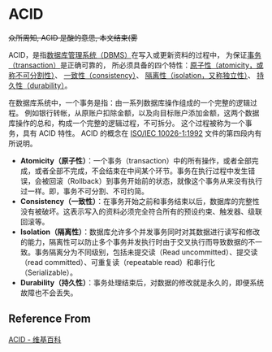 # ACID

~~众所周知, ACID 是酸的意思, 本文结束(雾~~

ACID，是指[数据库管理系统（DBMS）](https://zh.wikipedia.org/wiki/%E6%95%B0%E6%8D%AE%E5%BA%93%E7%AE%A1%E7%90%86%E7%B3%BB%E7%BB%9F)在写入或更新资料的过程中，
为保证[事务（transaction）](https://zh.wikipedia.org/wiki/%E6%95%B0%E6%8D%AE%E5%BA%93%E4%BA%8B%E5%8A%A1)是正确可靠的，
所必须具备的四个特性：[原子性（atomicity，或称不可分割性）](https://en.wikipedia.org/wiki/Atomicity)、
[一致性（consistency）](https://en.wikipedia.org/wiki/Consistency)、
[隔离性（isolation，又称独立性）](https://zh.wikipedia.org/wiki/%E9%9A%94%E9%9B%A2%E6%80%A7)、
[持久性（durability）](https://en.wikipedia.org/wiki/Durability)。

在数据库系统中，一个事务是指：由一系列数据库操作组成的一个完整的逻辑过程。
例如银行转帐，从原账户扣除金额，以及向目标账户添加金额，这两个数据库操作的总和，构成一个完整的逻辑过程，不可拆分。
这个过程被称为一个事务，具有 ACID 特性。
ACID 的概念在 [ISO/IEC 10026-1:1992](http://www.iso.org/iso/en/CatalogueDetailPage.CatalogueDetail?CSNUMBER=27121&COMMID=&scopelist=) 文件的第四段内有所说明。

- **Atomicity（原子性）**：一个事务（transaction）中的所有操作，或者全部完成，或者全部不完成，不会结束在中间某个环节。事务在执行过程中发生错误，会被回滚（Rollback）到事务开始前的状态，就像这个事务从来没有执行过一样。即，事务不可分割、不可约简。
- **Consistency（一致性）**：在事务开始之前和事务结束以后，数据库的完整性没有被破坏。这表示写入的资料必须完全符合所有的预设约束、触发器、级联回滚等。
- **Isolation（隔离性）**：数据库允许多个并发事务同时对其数据进行读写和修改的能力，隔离性可以防止多个事务并发执行时由于交叉执行而导致数据的不一致。事务隔离分为不同级别，包括未提交读（Read uncommitted）、提交读（read committed）、可重复读（repeatable read）和串行化（Serializable）。
- **Durability（持久性）**：事务处理结束后，对数据的修改就是永久的，即便系统故障也不会丢失。

## Reference From

[ACID - 维基百科](https://zh.wikipedia.org/wiki/ACID)
